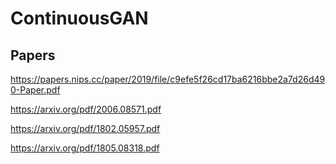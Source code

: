 # ContinuousGAN

## Papers
https://papers.nips.cc/paper/2019/file/c9efe5f26cd17ba6216bbe2a7d26d490-Paper.pdf

https://arxiv.org/pdf/2006.08571.pdf



https://arxiv.org/pdf/1802.05957.pdf

https://arxiv.org/pdf/1805.08318.pdf
